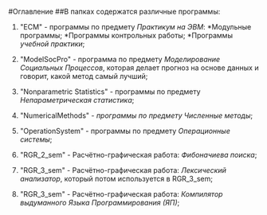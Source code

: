 #Оглавление
##В папках содержатся различные программы:

1. "ECM" - программы по предмету *Практикум на ЭВМ*:
    *Модульные программы;
    *Программы контрольных работы;
    *Программы *учебной практики*;

2. "ModelSocPro" - программа по предмету *Моделирование Социальных Процессов*, которая делает прогноз на основе данных и говорит, какой метод самый лучший;

3. "Nonparametric Statistics" - программы по предмету *Непараметрическая статистика*;

4. "NumericalMethods" - *программы по предмету Численные методы*;

5. "OperationSystem" - программы по предмету *Операционные системы*;

6. "RGR_2_sem" - Расчётно-графическая работа: *Фибоначиева поиска*;

7. "RGR_3_sem" - Расчётно-графическая работа: *Лексический анализатор*, который потом используется в  RGR_3_sem;

8. "RGR_3_sem" - Расчётно-графическая работа: *Компилятор выдуманного Языка Программирования (ЯП)*;